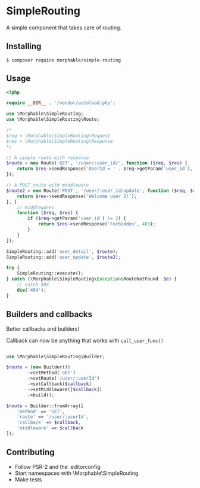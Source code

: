 # SimpleRouting

A simple component that takes care of routing.

## Installing

```terminal
$ composer require morphable/simple-routing
```

## Usage

```php
<?php

require __DIR__ . '/vendor/autoload.php';

use \Morphable\SimpleRouting;
use \Morphable\SimpleRouting\Route;

/*
$req = \Morphable\SimpleRouting\Request
$res = \Morphable\SimpleRouting\Response
*/

// A simple route with response
$route = new Route('GET', '/user/:user_id/', function ($req, $res) {
    return $res->sendResponse('UserId = ' . $req->getParam('user_id'), 200);
});

// A POST route with middleware
$route2 = new Route('POST', '/user/:user_id/update', function ($req, $res) {
    return $res->sendResponse('Welcome user 2!');
}, [
    // middlewares
    function ($req, $res) {
        if ($req->getParam('user_id') != 2) {
            return $res->sendResponse('Forbidden', 403);
        }
    }
]);

SimpleRouting::add('user_detail', $route);
SimpleRouting::add('user_update', $route2);

try {
    SimpleRouting::execute();
} catch (\Morphable\SimpleRouting\Exception\RouteNotFound  $e) {
    // catch 404
    die('404');
}

```

## Builders and callbacks
Better callbacks and builders!

Callback can now be anything that works with ```call_user_func()```

```php

use \Morphable\SimpleRouting\Builder;

$route = (new Builder())
        ->setMethod('GET')
        ->setRoute('/user/:userId')
        ->setCallback($callback)
        ->setMiddleware([$callback])
        ->build();

$route = Builder::fromArray([
    'method' => 'GET',
    'route' => '/user/:userId',
    'callback' => $callback,
    'middleware' => $callback
]);

```


## Contributing
- Follow PSR-2 and the .editorconfig
- Start namespaces with \Morphable\SimpleRouting
- Make tests

